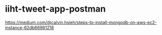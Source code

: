 # iiht-tweet-app-postman

https://medium.com/@calvin.hsieh/steps-to-install-mongodb-on-aws-ec2-instance-62db66981218
